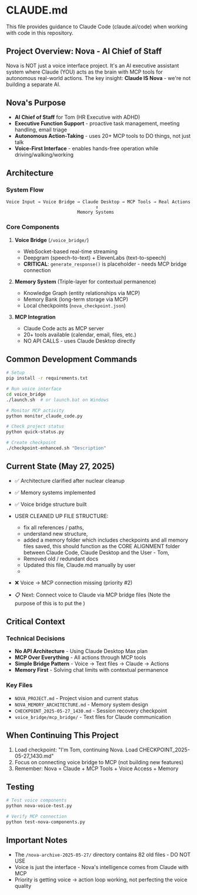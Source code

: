 # CLAUDE.md

This file provides guidance to Claude Code (claude.ai/code) when working with code in this repository.

## Project Overview: Nova - AI Chief of Staff

Nova is NOT just a voice interface project. It's an AI executive assistant system where Claude (YOU) acts as the brain with MCP tools for autonomous real-world actions. The key insight: **Claude IS Nova** - we're not building a separate AI.

## Nova's Purpose

- **AI Chief of Staff** for Tom (HR Executive with ADHD)
- **Executive Function Support** - proactive task management, meeting handling, email triage
- **Autonomous Action-Taking** - uses 20+ MCP tools to DO things, not just talk
- **Voice-First Interface** - enables hands-free operation while driving/walking/working

## Architecture

### System Flow
```
Voice Input → Voice Bridge → Claude Desktop → MCP Tools → Real Actions
                                  ↕
                           Memory Systems
```

### Core Components

1. **Voice Bridge** (`/voice_bridge/`)
   - WebSocket-based real-time streaming
   - Deepgram (speech-to-text) + ElevenLabs (text-to-speech)
   - **CRITICAL**: `generate_response()` is placeholder - needs MCP bridge connection

2. **Memory System** (Triple-layer for contextual permanence)
   - Knowledge Graph (entity relationships via MCP)
   - Memory Bank (long-term storage via MCP)
   - Local checkpoints (`nova_checkpoint.json`)

3. **MCP Integration**
   - Claude Code acts as MCP server
   - 20+ tools available (calendar, email, files, etc.)
   - NO API CALLS - uses Claude Desktop directly

## Common Development Commands

```bash
# Setup
pip install -r requirements.txt

# Run voice interface
cd voice_bridge
./launch.sh  # or launch.bat on Windows

# Monitor MCP activity
python monitor_claude_code.py

# Check project status
python quick-status.py

# Create checkpoint
./checkpoint-enhanced.sh "Description"
```

## Current State (May 27, 2025)

- ✅ Architecture clarified after nuclear cleanup
- ✅ Memory systems implemented
- ✅ Voice bridge structure built
- USER CLEANED UP FILE STRUCTURE:
   * fix all references / paths, 
   * understand new structure, 
   * added a memory folder which includes checkpoints and all memory files saved, this should function as the CORE ALIGNMENT folder between Claude Code, Claude Desktop and the User - Tom,
   * Removed old / redundant docs
   * Updated this file, Claude.md manually by user
   * 

- ❌ Voice → MCP connection missing (priority #2)
- 📋 Next: Connect voice to Claude via MCP bridge files (Note the purpose of this is to put the )

## Critical Context

### Technical Decisions
- **No API Architecture** - Using Claude Desktop Max plan
- **MCP Over Everything** - All actions through MCP tools
- **Simple Bridge Pattern** - Voice → Text files → Claude → Actions
- **Memory First** - Solving chat limits with contextual permanence

### Key Files
- `NOVA_PROJECT.md` - Project vision and current status
- `NOVA_MEMORY_ARCHITECTURE.md` - Memory system design
- `CHECKPOINT_2025-05-27_1430.md` - Session recovery checkpoint
- `voice_bridge/mcp_bridge/` - Text files for Claude communication

## When Continuing This Project

1. Load checkpoint: "I'm Tom, continuing Nova. Load CHECKPOINT_2025-05-27_1430.md"
2. Focus on connecting voice bridge to MCP (not building new features)
3. Remember: Nova = Claude + MCP Tools + Voice Access + Memory

## Testing

```bash
# Test voice components
python nova-voice-test.py

# Verify MCP connection
python test-nova-components.py
```

## Important Notes

- The `/nova-archive-2025-05-27/` directory contains 82 old files - DO NOT USE
- Voice is just the interface - Nova's intelligence comes from Claude with MCP
- Priority is getting voice → action loop working, not perfecting the voice quality